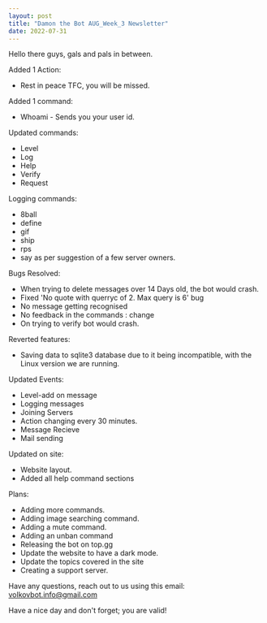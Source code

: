 ```yaml
---
layout: post
title: "Damon the Bot AUG_Week_3 Newsletter"
date: 2022-07-31
---
```


Hello there guys, gals and pals in between.

Added 1 Action:
  * Rest in peace TFC, you will be missed.

Added 1 command:
  * Whoami - Sends you your user id.

Updated commands:
  * Level
  * Log
  * Help
  * Verify
  * Request
 
Logging commands:
  * 8ball
  * define
  * gif
  * ship
  * rps
  * say
as per suggestion of a few server owners.

Bugs Resolved: 
  * When trying to delete messages over 14 Days old, the bot would crash.
  * Fixed 'No quote with querryc of 2. Max query is 6' bug
  * No message getting recognised
  * No feedback in the commands : change
  * On trying to verify bot would crash.

Reverted features:
  * Saving data to sqlite3 database due to it being incompatible, with the Linux version we are running.

Updated Events: 
  * Level-add on message
  * Logging messages
  * Joining Servers
  * Action changing every 30 minutes.
  * Message Recieve
  * Mail sending
 
Updated on site:
  * Website layout.
  * Added all help command sections

Plans: 
  * Adding more commands.
  * Adding image searching command.
  * Adding a mute command.
  * Adding an unban command
  * Releasing the bot on top.gg
  * Update the website to have a dark mode.
  * Update the topics covered in the site
  * Creating a support server.

Have any questions, reach out to us using this email: volkovbot.info@gmail.com

Have a nice day and don't forget; you are valid!